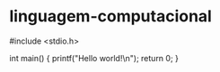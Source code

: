 # linguagem-computacional
#include <stdio.h>

int main() {
    printf("Hello world!\n");
    return 0;
}
